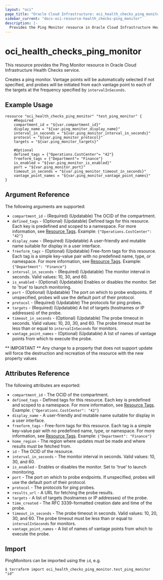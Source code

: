 ```yaml
---
layout: "oci"
page_title: "Oracle Cloud Infrastructure: oci_health_checks_ping_monitor"
sidebar_current: "docs-oci-resource-health_checks-ping_monitor"
description: |-
  Provides the Ping Monitor resource in Oracle Cloud Infrastructure Health Checks service
---
```


# oci_health_checks_ping_monitor
This resource provides the Ping Monitor resource in Oracle Cloud Infrastructure Health Checks service.

Creates a ping monitor. Vantage points will be automatically selected if not specified,
and probes will be initiated from each vantage point to each of the targets at the frequency
specified by `intervalInSeconds`.


## Example Usage

```hcl
resource "oci_health_checks_ping_monitor" "test_ping_monitor" {
	#Required
	compartment_id = "${var.compartment_id}"
	display_name = "${var.ping_monitor_display_name}"
	interval_in_seconds = "${var.ping_monitor_interval_in_seconds}"
	protocol = "${var.ping_monitor_protocol}"
	targets = "${var.ping_monitor_targets}"

	#Optional
	defined_tags = {"Operations.CostCenter"= "42"}
	freeform_tags = {"Department"= "Finance"}
	is_enabled = "${var.ping_monitor_is_enabled}"
	port = "${var.ping_monitor_port}"
	timeout_in_seconds = "${var.ping_monitor_timeout_in_seconds}"
	vantage_point_names = "${var.ping_monitor_vantage_point_names}"
}
```

## Argument Reference

The following arguments are supported:

* `compartment_id` - (Required) (Updatable) The OCID of the compartment.
* `defined_tags` - (Optional) (Updatable) Defined tags for this resource. Each key is predefined and scoped to a namespace. For more information, see [Resource Tags](https://docs.cloud.oracle.com/iaas/Content/General/Concepts/resourcetags.htm). Example: `{"Operations.CostCenter": "42"}` 
* `display_name` - (Required) (Updatable) A user-friendly and mutable name suitable for display in a user interface.
* `freeform_tags` - (Optional) (Updatable) Free-form tags for this resource. Each tag is a simple key-value pair with no predefined name, type, or namespace.  For more information, see [Resource Tags](https://docs.cloud.oracle.com/iaas/Content/General/Concepts/resourcetags.htm). Example: `{"Department": "Finance"}` 
* `interval_in_seconds` - (Required) (Updatable) The monitor interval in seconds. Valid values: 10, 30, and 60. 
* `is_enabled` - (Optional) (Updatable) Enables or disables the monitor. Set to 'true' to launch monitoring. 
* `port` - (Optional) (Updatable) The port on which to probe endpoints. If unspecified, probes will use the default port of their protocol. 
* `protocol` - (Required) (Updatable) The protocols for ping probes.
* `targets` - (Required) (Updatable) A list of targets (hostnames or IP addresses) of the probe.
* `timeout_in_seconds` - (Optional) (Updatable) The probe timeout in seconds. Valid values: 10, 20, 30, and 60. The probe timeout must be less than or equal to `intervalInSeconds` for monitors. 
* `vantage_point_names` - (Optional) (Updatable) A list of names of vantage points from which to execute the probe.


** IMPORTANT **
Any change to a property that does not support update will force the destruction and recreation of the resource with the new property values

## Attributes Reference

The following attributes are exported:

* `compartment_id` - The OCID of the compartment.
* `defined_tags` - Defined tags for this resource. Each key is predefined and scoped to a namespace. For more information, see [Resource Tags](https://docs.cloud.oracle.com/iaas/Content/General/Concepts/resourcetags.htm). Example: `{"Operations.CostCenter": "42"}` 
* `display_name` - A user-friendly and mutable name suitable for display in a user interface.
* `freeform_tags` - Free-form tags for this resource. Each tag is a simple key-value pair with no predefined name, type, or namespace.  For more information, see [Resource Tags](https://docs.cloud.oracle.com/iaas/Content/General/Concepts/resourcetags.htm). Example: `{"Department": "Finance"}` 
* `home_region` - The region where updates must be made and where results must be fetched from. 
* `id` - The OCID of the resource.
* `interval_in_seconds` - The monitor interval in seconds. Valid values: 10, 30, and 60. 
* `is_enabled` - Enables or disables the monitor. Set to 'true' to launch monitoring. 
* `port` - The port on which to probe endpoints. If unspecified, probes will use the default port of their protocol. 
* `protocol` - The protocols for ping probes.
* `results_url` - A URL for fetching the probe results.
* `targets` - A list of targets (hostnames or IP addresses) of the probe.
* `time_created` - The RFC 3339-formatted creation date and time of the probe. 
* `timeout_in_seconds` - The probe timeout in seconds. Valid values: 10, 20, 30, and 60. The probe timeout must be less than or equal to `intervalInSeconds` for monitors. 
* `vantage_point_names` - A list of names of vantage points from which to execute the probe.

## Import

PingMonitors can be imported using the `id`, e.g.

```
$ terraform import oci_health_checks_ping_monitor.test_ping_monitor "id"
```

